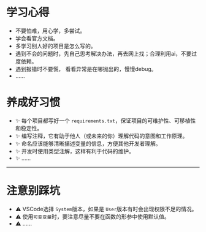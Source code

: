 # 学习心得

- 不要怕难，用心学，多尝试。
- 学会看官方文档。
- 多学习别人好的项目是怎么写的。
- 遇到不会的问题时，先自己思考解决办法，再去网上找；合理利用ai，不要过度依赖。
- 遇到报错时不要慌， 看看异常是在哪抛出的，慢慢debug。
- ……

# 养成好习惯

- ✨ 每个项目都写好一个 `requirements.txt`，保证项目的可维护性、可移植性和稳定性。
- ✨ 编写注释，它有助于他人（或未来的你）理解代码的意图和工作原理。
- ✨ 命名应该能够清晰描述变量的信息，方便其他开发者理解。
- ✨ 开发时使用类型注解，这样有利于代码的维护。
- ✨ ……

---

# 注意别踩坑

- ⚠️ VSCode选择 `System`版本，如果是 `User`版本有时会出现权限不足的情况。
- ⚠️ 使用`可变变量`时，要注意尽量不要在函数的形参中使用默认值。
- ⚠️ ……
